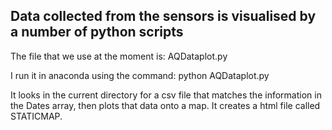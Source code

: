 ## Data collected from the sensors is visualised by a number of python scripts

The file that we use at the moment is:  AQDataplot.py

I run it in anaconda using the command: python AQDataplot.py

It looks in the current directory for a csv file that matches the information in the Dates array, then plots that data onto a map.  It creates a html file called STATICMAP.

